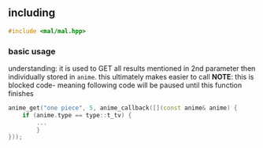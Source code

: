 <div>

## including 
```C++
#include <mal/mal.hpp>
```

### basic usage
understanding: it is used to GET all results mentioned in 2nd parameter then individually stored in `anime`. this ultimately makes easier to call
**NOTE**: this is blocked code- meaning following code will be paused until this function finishes
```C++
anime_get("one piece", 5, anime_callback([](const anime& anime) {
	if (anime.type == type::t_tv) {
		...
        }
}));
```

<div/>
